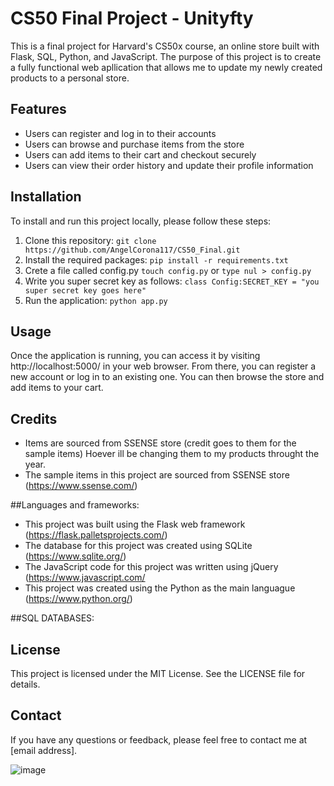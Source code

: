 # CS50 Final Project -  Unityfty

This is a final project for Harvard's CS50x course, an online store built with Flask, SQL, Python, and JavaScript. The purpose of this project is to create a fully functional web apllication that allows me to update my newly created products to a personal store.

## Features

- Users can register and log in to their accounts
- Users can browse and purchase items from the store
- Users can add items to their cart and checkout securely
- Users can view their order history and update their profile information

## Installation

To install and run this project locally, please follow these steps:

1. Clone this repository: `git clone https://github.com/AngelCorona117/CS50_Final.git`
2. Install the required packages: `pip install -r requirements.txt`
3. Crete a file called config.py  `touch config.py` or  `type nul > config.py`
4. Write you super secret key as follows: `class Config:SECRET_KEY = "you super secret key goes here"`
5. Run the application: `python app.py`

## Usage

Once the application is running, you can access it by visiting http://localhost:5000/ in your web browser. From there, you can register a new account or log in to an existing one. You can then browse the store and add items to your cart. 

## Credits
- Items are sourced from SSENSE store (credit goes to them for the sample items) Hoever ill be changing them to my products throught the year.
- The sample items in this project are sourced from SSENSE store (https://www.ssense.com/)


##Languages and frameworks:
- This project was built using the Flask web framework (https://flask.palletsprojects.com/)
- The database for this project was created using SQLite (https://www.sqlite.org/)
- The JavaScript code for this project was written using jQuery (https://www.javascript.com/
- This project was created using the Python as the main languague  (https://www.python.org/)

##SQL DATABASES:

## License

This project is licensed under the MIT License. See the LICENSE file for details.

## Contact

If you have any questions or feedback, please feel free to contact me at [email address].


![image](https://user-images.githubusercontent.com/114787259/224226878-1f4c807f-abed-45c2-9902-f7a9a3116e77.png)
